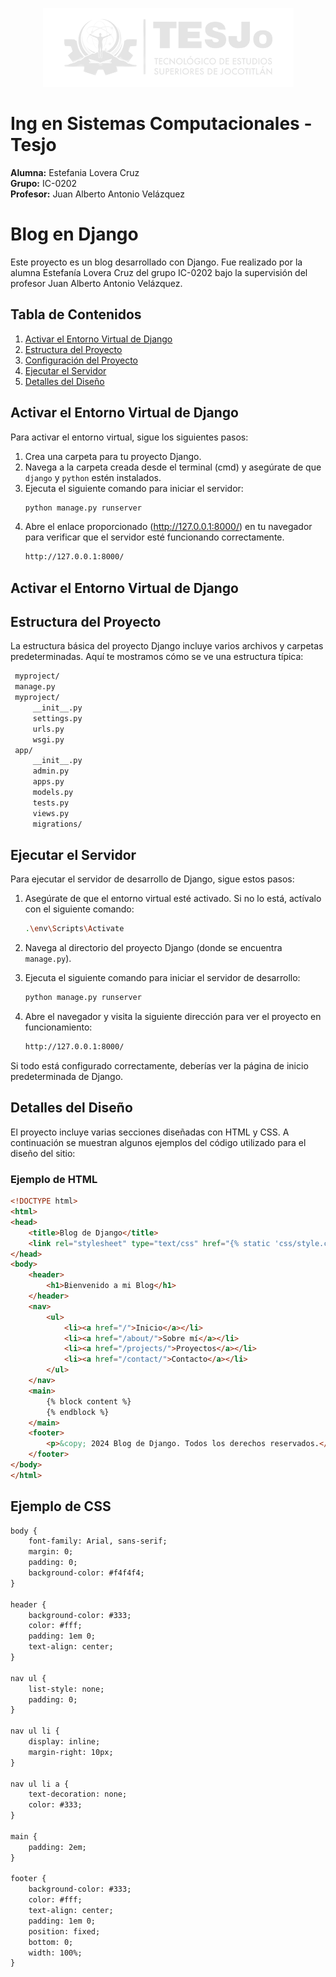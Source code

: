 <p align="center">
  <a href="https://tesjo.edomex.gob.mx">
    <img src="https://github.com/Cobain21Jose/METODOS-NUMERICOS---Simulaci-n-de-Evoluci-n-Clim-tica-Modelo-de-Temperatura-y-Humedad-Relativa/blob/main/tesjo.png" alt="Logo de Ing en Sistemas Computacionales - Tesjo">
  </a>
</p>

# Ing en Sistemas Computacionales - Tesjo

**Alumna:** Estefania Lovera Cruz  
**Grupo:** IC-0202  
**Profesor:** Juan Alberto Antonio Velázquez

# Blog en Django

Este proyecto es un blog desarrollado con Django. Fue realizado por la alumna Estefanía Lovera Cruz del grupo IC-0202 bajo la supervisión del profesor Juan Alberto Antonio Velázquez.

## Tabla de Contenidos

1. [Activar el Entorno Virtual de Django](#activar-el-entorno-virtual-de-django)
2. [Estructura del Proyecto](#estructura-del-proyecto)
3. [Configuración del Proyecto](#configuración-del-proyecto)
4. [Ejecutar el Servidor](#ejecutar-el-servidor)
5. [Detalles del Diseño](#detalles-del-diseño)

## Activar el Entorno Virtual de Django

Para activar el entorno virtual, sigue los siguientes pasos:

1. Crea una carpeta para tu proyecto Django.
2. Navega a la carpeta creada desde el terminal (cmd) y asegúrate de que `django` y `python` estén instalados.
3. Ejecuta el siguiente comando para iniciar el servidor:
    ```bash
   python manage.py runserver

 4. Abre el enlace proporcionado (http://127.0.0.1:8000/) en tu navegador para verificar que el servidor esté funcionando correctamente.
    ```bash
    http://127.0.0.1:8000/

## Activar el Entorno Virtual de Django

## Estructura del Proyecto
La estructura básica del proyecto Django incluye varios archivos y carpetas predeterminadas. Aquí te mostramos cómo se ve una estructura típica:
   ```bash
    myproject/
    manage.py
    myproject/
        __init__.py
        settings.py
        urls.py
        wsgi.py
    app/
        __init__.py
        admin.py
        apps.py
        models.py
        tests.py
        views.py
        migrations/
```

## Ejecutar el Servidor

Para ejecutar el servidor de desarrollo de Django, sigue estos pasos:

1. Asegúrate de que el entorno virtual esté activado. Si no lo está, actívalo con el siguiente comando:
    ```bash
    .\env\Scripts\Activate
    ```

2. Navega al directorio del proyecto Django (donde se encuentra `manage.py`).

3. Ejecuta el siguiente comando para iniciar el servidor de desarrollo:
    ```bash
    python manage.py runserver
    ```

4. Abre el navegador y visita la siguiente dirección para ver el proyecto en funcionamiento:
    ```bash
    http://127.0.0.1:8000/
    ```

Si todo está configurado correctamente, deberías ver la página de inicio predeterminada de Django.

## Detalles del Diseño

El proyecto incluye varias secciones diseñadas con HTML y CSS. A continuación se muestran algunos ejemplos del código utilizado para el diseño del sitio:

### Ejemplo de HTML

```html
<!DOCTYPE html>
<html>
<head>
    <title>Blog de Django</title>
    <link rel="stylesheet" type="text/css" href="{% static 'css/style.css' %}">
</head>
<body>
    <header>
        <h1>Bienvenido a mi Blog</h1>
    </header>
    <nav>
        <ul>
            <li><a href="/">Inicio</a></li>
            <li><a href="/about/">Sobre mí</a></li>
            <li><a href="/projects/">Proyectos</a></li>
            <li><a href="/contact/">Contacto</a></li>
        </ul>
    </nav>
    <main>
        {% block content %}
        {% endblock %}
    </main>
    <footer>
        <p>&copy; 2024 Blog de Django. Todos los derechos reservados.</p>
    </footer>
</body>
</html>
```
## Ejemplo de CSS
```html
body {
    font-family: Arial, sans-serif;
    margin: 0;
    padding: 0;
    background-color: #f4f4f4;
}

header {
    background-color: #333;
    color: #fff;
    padding: 1em 0;
    text-align: center;
}

nav ul {
    list-style: none;
    padding: 0;
}

nav ul li {
    display: inline;
    margin-right: 10px;
}

nav ul li a {
    text-decoration: none;
    color: #333;
}

main {
    padding: 2em;
}

footer {
    background-color: #333;
    color: #fff;
    text-align: center;
    padding: 1em 0;
    position: fixed;
    bottom: 0;
    width: 100%;
}
```



        



